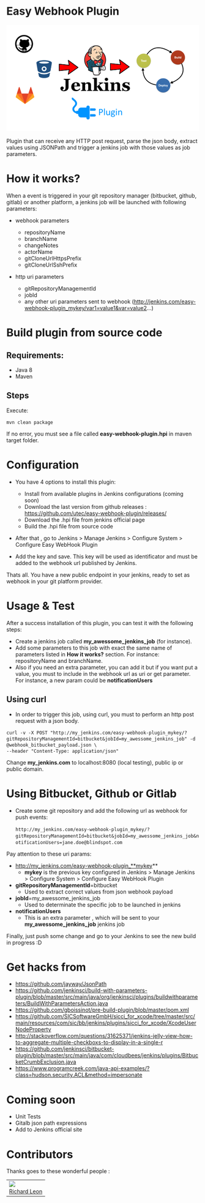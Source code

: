 # Easy Webhook Plugin

![](https://raw.githubusercontent.com/jrichardsz/static_resources/master/easy-webhook-plugin.png)

Plugin that can receive any HTTP post request, parse the json body, extract values using JSONPath and trigger a jenkins job with those values as job parameters.

# How it works?

When a event is triggered in your git repository manager (bitbucket, github, gitlab) or another platform, a jenkins job will be launched with following parameters:

- webhook parameters 
  - repositoryName
  - branchName
  - changeNotes
  - actorName
  - gitCloneUrlHttpsPrefix
  - gitCloneUrlSshPrefix
  
- http uri parameters
  - gitRepositoryManagementId
  - jobId
  - any other uri parameters sent to webhook (http://jenkins.com/easy-webhook-plugin_mykey/var1=value1&var=value2...)


# Build plugin from source code

## Requirements:

- Java 8
- Maven

## Steps  

Execute:

```
mvn clean package 
```

If no error, you must see a file called **easy-webhook-plugin.hpi** in maven target folder.
  
# Configuration

- You have 4 options to install this plugin:

  - Install from available plugins in Jenkins configurations (coming soon)
  - Download the last version from github releases : https://github.com/utec/easy-webhook-plugin/releases/
  - Download the .hpi file from jenkins official page
  - Build the .hpi file from source code
  
- After that , go to Jenkins > Manage Jenkins > Configure System > Configure Easy WebHook Plugin
- Add the key and save. This key will be used as identificator and must be added to the webhook url published by Jenkins. 

Thats all. You have a new public endpoint in your jenkins, ready to set as webhook in your git platform provider.
  
  
# Usage & Test

After a success installation of this plugin, you can test it with the following steps:

- Create a jenkins job called **my_awessome_jenkins_job** (for instance).
- Add some parameters to this job with exact the same name of parameters listed in **How it works?** section. For instance: repositoryName and branchName.
- Also if you need an extra parameter, you can add it but if you want put a value, you must to include in the webhook url as uri or get parameter. For instance, a new param could be **notificationUsers**

## Using curl

- In order to trigger this job, using curl, you must to perform an http post request with a json body.

```
curl -v -X POST "http://my_jenkins.com/easy-webhook-plugin_mykey/?gitRepositoryManagementId=bitbucket&jobId=my_awessome_jenkins_job" -d @webhook_bitbucket_payload.json \
--header "Content-Type: application/json"
```

Change **my_jenkins.com** to localhost:8080 (local testing), public ip or public domain.

# Using Bitbucket, Github or Gitlab

- Create some git repository and add the following url as webhook for push events:

  `
http://my_jenkins.com/easy-webhook-plugin_mykey/?gitRepositoryManagementId=bitbucket&jobId=my_awessome_jenkins_job&notificationUsers=jane.doe@blindspot.com
  `

Pay attention to these uri params:

- http://my_jenkins.com/easy-webhook-plugin_**mykey**
  - **mykey** is the previous key configured in Jenkins > Manage Jenkins > Configure System > Configure Easy WebHook Plugin
- **gitRepositoryManagementId**=bitbucket
  - Used to extract correct values from json webhook payload
- **jobId**=my_awessome_jenkins_job
  - Used to determinate the specific job to be launched in jenkins
- **notificationUsers**
  -  This is an extra parameter , which will be sent to your **my_awessome_jenkins_job** jenkins job

Finally, just push some change and go to your Jenkins to see the new build in progress :D   

# Get hacks from 

- https://github.com/jayway/JsonPath
- https://github.com/jenkinsci/build-with-parameters-plugin/blob/master/src/main/java/org/jenkinsci/plugins/buildwithparameters/BuildWithParametersAction.java
- https://github.com/gboissinot/pre-build-plugin/blob/master/pom.xml
- https://github.com/SICSoftwareGmbH/sicci_for_xcode/tree/master/src/main/resources/com/sic/bb/jenkins/plugins/sicci_for_xcode/XcodeUserNodeProperty
- http://stackoverflow.com/questions/31625371/jenkins-jelly-view-how-to-aggregate-multiple-checkboxs-to-display-in-a-single-r
- https://github.com/jenkinsci/bitbucket-plugin/blob/master/src/main/java/com/cloudbees/jenkins/plugins/BitbucketCrumbExclusion.java
- https://www.programcreek.com/java-api-examples/?class=hudson.security.ACL&method=impersonate

# Coming soon

- Unit Tests
- Gitalb json path expressions
- Add to Jenkins official site

# Contributors

Thanks goes to these wonderful people :

<table>
  <tbody>
    <td>
      <img src="https://avatars0.githubusercontent.com/u/3322836?s=460&v=4" width="100px;"/>
      <br />
      <label><a href="http://jrichardsz.github.io/">Richard Leon</a></label>
      <br />
    </td>    
  </tbody>
</table>






